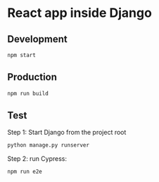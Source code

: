 # React app inside Django

## Development

````bash
npm start
````

## Production

````bash
npm run build
````

## Test

Step 1: Start Django from the project root

````bash
python manage.py runserver
````

Step 2: run Cypress:

````bash
npm run e2e
````